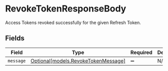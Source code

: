 # RevokeTokenResponseBody

Access Tokens revoked successfully for the given Refresh Token.


## Fields

| Field                                                                  | Type                                                                   | Required                                                               | Description                                                            |
| ---------------------------------------------------------------------- | ---------------------------------------------------------------------- | ---------------------------------------------------------------------- | ---------------------------------------------------------------------- |
| `message`                                                              | [Optional[models.RevokeTokenMessage]](../models/revoketokenmessage.md) | :heavy_minus_sign:                                                     | N/A                                                                    |